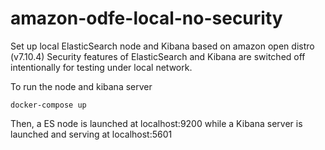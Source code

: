 # amazon-odfe-local-no-security
Set up local ElasticSearch node and Kibana based on amazon open distro (v7.10.4)
Security features of ElasticSearch and Kibana are switched off intentionally for testing under local network. 
 
To run the node and kibana server
```
docker-compose up
```
Then, a ES node is launched at localhost:9200 while a Kibana server is launched and serving at localhost:5601
